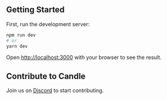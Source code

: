 
## Getting Started

First, run the development server:

```bash
npm run dev
# or
yarn dev
```

Open [http://localhost:3000](http://localhost:3000) with your browser to see the result.


## Contribute to Candle

Join us on [Discord](https://discord.gg/gx2SFZDDSM) to start contributing.
